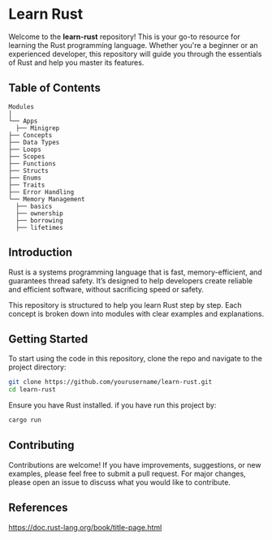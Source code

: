 # Learn Rust

Welcome to the **learn-rust** repository! This is your go-to resource for learning the Rust programming language. Whether you're a beginner or an experienced developer, this repository will guide you through the essentials of Rust and help you master its features.

## Table of Contents

```plaintext
Modules
│
└── Apps
  ├── Minigrep
├── Concepts
├── Data Types
├── Loops
├── Scopes
├── Functions
├── Structs
├── Enums
├── Traits
├── Error Handling
└── Memory Management
  ├── basics
  ├── ownership
  ├── borrowing
  ├── lifetimes
```

## Introduction

Rust is a systems programming language that is fast, memory-efficient, and guarantees thread safety. It’s designed to help developers create reliable and efficient software, without sacrificing speed or safety.

This repository is structured to help you learn Rust step by step. Each concept is broken down into modules with clear examples and explanations.

## Getting Started

To start using the code in this repository, clone the repo and navigate to the project directory:

```bash
git clone https://github.com/yourusername/learn-rust.git
cd learn-rust
```

Ensure you have Rust installed. if you have run this project by:
```bash
cargo run
```

## Contributing
Contributions are welcome! If you have improvements, suggestions, or new examples, please feel free to submit a pull request. For major changes, please open an issue to discuss what you would like to contribute.


## References
https://doc.rust-lang.org/book/title-page.html
